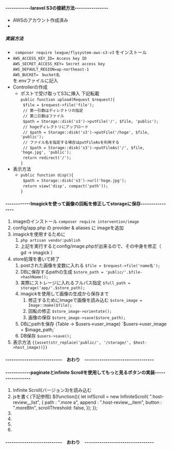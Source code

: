 
#### ------------laravel S3の接続方法----------------
- AWSのアカウント作成済み
- 

##### 実装方法
 - ` composer require league/flysystem-aws-s3-v3` をインストール  
 - `AWS_ACCESS_KEY_ID= Access key ID`  
`AWS_SECRET_ACCESS_KEY= Secret access key`  
`AWS_DEFAULT_REGION=ap-northeast-1`  
`AWS_BUCKET=　bucket名`  
を.envファイルに記入  
 - Controllerの作成  
    - ポストで受け取ってS3に挿入 下記転載  
    `public function upload(Request $request){`  
    ` $file = $request->file('file');`  
    ` // 第一引数はディレクトリの指定`  
    ` // 第二引数はファイル`  
    ` $path = Storage::disk('s3')->putFile('/', $file, 'public');`  
    ` // hogeディレクトリにアップロード`  
    ` // $path = Storage::disk('s3')->putFile('/hoge', $file, 'public');`  
    ` // ファイル名を指定する場合はputFileAsを利用する`  
    ` // $path = Storage::disk('s3')->putFileAs('/', $file, 'hoge.jpg', 'public');`  
    ` return redirect('/');`  
    `}`   
 - 表示方法  
    - `public function disp(){`  
    ` $path = Storage::disk('s3')->url('hoge.jpg');`  
    ` return view('disp', compact('path'));`  
    `}`  
 
#### ------------Imagickを使って画像の回転を修正してstorageに保存----------------
1. imageのインストール `composer require intervention/image `
1. config/app.php の provider & aliases に imageを追加
1. imagickを使用するために
    1. `php artisan vendor:publish`
    1. 上記を実行するとconfig/image.phpが出来るので、その中身を修正（ gd -> imagick ）
1. store処理を書いて終了
    1. postされた画像を変数に入れる `$file = $request->file('name名');`
    1. DBに保存するpathの生成 `$store_path = 'public/'.$file->hashName();`
    1. 実際にストレージに入れるフルパス指定 `$full_path = storage('app/'.$store_path);`
    1. imagickを使用して画像の生成から保存まで
        1. 修正するためにImageで画像を読み込む `$store_image = Image::make($file);`
        1. 回転の修正 `$store_image->orientate();`
        1. 画像の保存 `$store_image->save($store_path);`
    1. DBにpathを保存 (Table -> $users->user_image) `$users->user_image = $image_path;`
    1. DB保存 `$users->save();`
1. 表示方法 `{{asset(str_replace('public/', '/storage/', $host->host_image))}}`
#### ---------------------------　おわり　---------------------------------
#### ------------paginateとinfinite Scrollを使用してもっと見るボタンの実装-----------------
1. Infinite Scroll(バージョン3)を読み込む
1. jsを書く(下記参照)
    $(function(){
        let infScroll = new InfiniteScroll( ".host-review__list", {
            path : ".more a",
            append : ".host-review__item",
            button : ".moreBtn",
            scrollThreshold: false,
        });
    });
1. 
1. 
1. 
1. 
#### ---------------------------　おわり　---------------------------------
